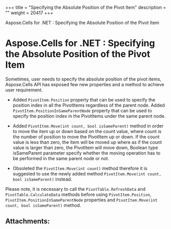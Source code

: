 +++
title = "Specifying the Absolute Position of the Pivot Item" 
description = "" 
weight = 20417 
+++

Aspose.Cells for .NET : Specifying the Absolute Position of the Pivot Item  

# Aspose.Cells for .NET : Specifying the Absolute Position of the Pivot Item


Sometimes, user needs to specify the absolute position of the pivot items, Aspose.Cells API has exposed few new properties and a method to achieve user requirement.

*   Added `PivotItem.Position` property that can be used to specify the position index in all the PivotItems regardless of the parent node. Added `PivotItem.PositionInSameParentNode` property that can be used to specify the position index in the PivotItems under the same parent node.

*   Added `PivotItem.Move(int count, bool isSameParent)` method in order to move the item up or down based on the count value, where count is the number of position to move the PivotItem up or down. If the count value is less than zero, the item will be moved up where as if the count value is larger than zero, the PivotItem will move down, Boolean type isSameParent parameter specify whether the moving operation has to be performed in the same parent node or not.

*   Obsoleted the `PivotItem.Move(int count)` method therefore it is suggested to use the newly added method `PivotItem.Move(int count, bool isSameParent)` instead.


Please note, it is necessary to call the `PivotTable.RefreshData` and `PivotTable.CalculateData` methods before using `PivotItem.Position`, `PivotItem.PositionInSameParentNode` properties and `PivotItem.Move(int count, bool isSameParent)` method.

## Attachments:


